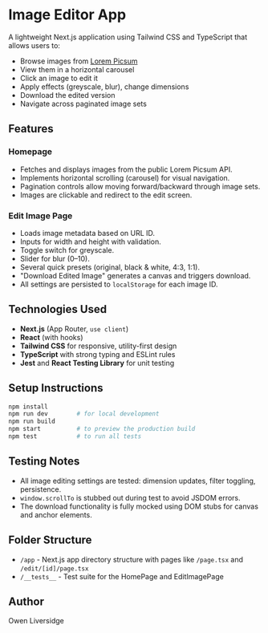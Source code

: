 # Image Editor App

A lightweight Next.js application using Tailwind CSS and TypeScript that allows users to:
- Browse images from [Lorem Picsum](https://picsum.photos/)
- View them in a horizontal carousel
- Click an image to edit it
- Apply effects (greyscale, blur), change dimensions
- Download the edited version
- Navigate across paginated image sets

## Features

### Homepage
- Fetches and displays images from the public Lorem Picsum API.
- Implements horizontal scrolling (carousel) for visual navigation.
- Pagination controls allow moving forward/backward through image sets.
- Images are clickable and redirect to the edit screen.

### Edit Image Page
- Loads image metadata based on URL ID.
- Inputs for width and height with validation.
- Toggle switch for greyscale.
- Slider for blur (0–10).
- Several quick presets (original, black & white, 4:3, 1:1).
- "Download Edited Image" generates a canvas and triggers download.
- All settings are persisted to `localStorage` for each image ID.

## Technologies Used

- **Next.js** (App Router, `use client`)
- **React** (with hooks)
- **Tailwind CSS** for responsive, utility-first design
- **TypeScript** with strong typing and ESLint rules
- **Jest** and **React Testing Library** for unit testing

## Setup Instructions

```bash
npm install
npm run dev        # for local development
npm run build
npm start          # to preview the production build
npm test           # to run all tests
```

## Testing Notes

- All image editing settings are tested: dimension updates, filter toggling, persistence.
- `window.scrollTo` is stubbed out during test to avoid JSDOM errors.
- The download functionality is fully mocked using DOM stubs for canvas and anchor elements.

## Folder Structure

- `/app` - Next.js app directory structure with pages like `/page.tsx` and `/edit/[id]/page.tsx`
- `/__tests__` - Test suite for the HomePage and EditImagePage

## Author

Owen Liversidge